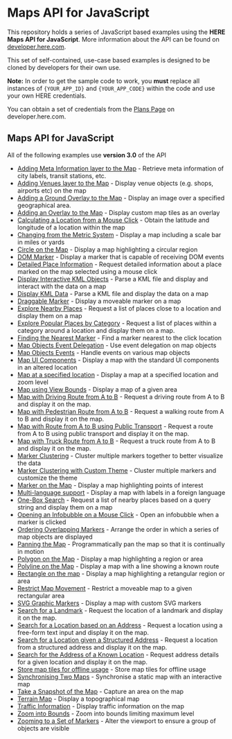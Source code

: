 # Maps API for JavaScript

This repository holds a series of JavaScript based examples using the **HERE Maps API for JavaScript**. More information about the API can be found on [developer.here.com](https://developer.here.com/).

This set of self-contained, use-case based examples is designed to be cloned by developers for their own use.


**Note:** In order to get the sample code to work, you **must** replace all instances of `{YOUR_APP_ID}` and `{YOUR_APP_CODE}` within the code and use your own HERE credentials.

You can obtain a set of credentials from the [Plans Page](https://developer.here.com/plans/api/consumer-mapping) on developer.here.com.

## Maps API for JavaScript

All of the following examples use **version 3.0** of the API

* [Adding Meta Information layer to the Map](../../master/meta-info-layer) - Retrieve meta information of city labels, transit stations, etc.
* [Adding Venues layer to the Map](../../master/venues-layer) - Display venue objects (e.g. shops, airports etc) on the map
* [Adding a Ground Overlay to the Map](../../master/ground-overlay) - Display an image over a specified geographical area.
* [Adding an Overlay to the Map](../../master/custom-tile-overlay) - Display custom map tiles as an overlay
* [Calculating a Location from a Mouse Click](../../master/position-on-mouse-click) - Obtain the latitude and longitude of a location within the map
* [Changing from the Metric System](../../master/map-scale-bar-changing-from-the-metric-system) - Display a map including a scale bar in miles or yards
* [Circle on the Map](../../master/circle-on-the-map) - Display a map highlighting a circular region
* [DOM Marker](../../master/map-with-dom-marker) - Display a marker that is capable of receiving DOM events
* [Detailed Place Information](../../master/get-place-details) - Request detailed information about a place marked on the map selected using a mouse click
* [Display Interactive KML Objects](../../master/map-with-interactive-kml-objects) - Parse a KML file and display and interact with the data on a map
* [Display KML Data](../../master/display-kml-on-map) - Parse a KML file and display the data on a map
* [Draggable Marker](../../master/draggable-marker) - Display a moveable marker on a map
* [Explore Nearby Places](../../master/identify-places-at-location) - Request a list of places close to a location and display them on a map
* [Explore Popular Places by Category](../../master/explore-places) - Request a list of places within a category around a location and display them on a map.
* [Finding the Nearest Marker](../../master/finding-the-nearest-marker) - Find a marker nearest to the click location
* [Map Objects Event Delegation](../../master/map-objects-event-delegation) - Use event delegation on map objects
* [Map Objects Events](../../master/map-object-events-displayed) - Handle events on various map objects
* [Map UI Components](../../master/moved-map-components) - Display a map with the standard UI components in an altered location
* [Map at a specified location](../../master/map-at-specified-location) - Display a map at a specified location and zoom level
* [Map using View Bounds](../../master/map-using-view-bounds) - Display a map of a given area
* [Map with Driving Route from A to B](../../master/map-with-route-from-a-to-b) - Request a driving route from A to B and display it on the map.
* [Map with Pedestrian Route from A to B](../../master/map-with-pedestrian-route-from-a-to-b) - Request a walking route from A to B and display it on the map.
* [Map with Route from A to B using Public Transport](../../master/map-with-route-from-a-to-b-using-public-transport) - Request a route from A to B using public transport and display it on the map.
* [Map with Truck Route from A to B](../../master/map-with-truck-route-from-a-to-b) - Request a truck route from A to B and display it on the map.
* [Marker Clustering](../../master/marker-clustering) - Cluster multiple markers together to better visualize the data
* [Marker Clustering with Custom Theme](../../master/custom-cluster-theme) - Cluster multiple markers and customize the theme
* [Marker on the Map](../../master/markers-on-the-map) - Display a map highlighting points of interest
* [Multi-language support](../../master/map-multi-language-support) - Display a map with labels in a foreign language
* [One-Box Search](../../master/search-for-places) - Request a list of nearby places based on a query string and display them on a map
* [Opening an Infobubble on a Mouse Click](../../master/open-infobubble) - Open an infobubble when a marker is clicked
* [Ordering Overlapping Markers](../../master/ordering-overlapping-markers) - Arrange the order in which a series of map objects are displayed
* [Panning the Map](../../master/panning-the-map) - Programmatically pan the map so that it is continually in motion
* [Polygon on the Map](../../master/polygon-on-the-map) - Display a map highlighting a region or area
* [Polyline on the Map](../../master/polyline-on-the-map) - Display a map with a line showing a known route
* [Rectangle on the map](../../master/rectangle-on-the-map) - Display a map highlighting a retangular region or area
* [Restrict Map Movement](../../master/restrict-map) - Restrict a moveable map to a given rectangular area
* [SVG Graphic Markers](../../master/map-with-svg-graphic-markers) - Display a map with custom SVG markers
* [Search for a Landmark](../../master/search-for-landmark) - Request the location of a landmark and display it on the map.
* [Search for a Location based on an Address](../../master/geocode-a-location-from-address) - Request a location using a free-form text input and display it on the map.
* [Search for a Location given a Structured Address](../../master/geocode-a-location-from-structured-address) - Request a location from a structured address and display it on the map.
* [Search for the Address of a Known Location](../../master/reverse-geocode-an-address-from-location) - Request address details for a given location and display it on the map.
* [Store map tiles for offline usage](../../master/offline-map) - Store map tiles for offline usage
* [Synchronising Two Maps](../../master/synchronising-two-maps) - Synchronise a static map with an interactive map
* [Take a Snapshot of the Map](../../master/capture-map-area) - Capture an area on the map
* [Terrain Map](../../master/terrain-map) - Display a topographical map
* [Traffic Information](../../master/showing-traffic-information) - Display traffic information on the map
* [Zoom into Bounds](../../master/custom-zooming-into-bounds) - Zoom into bounds limiting maximum level
* [Zooming to a Set of Markers](../../master/zoom-to-set-of-markers) - Alter the viewport  to ensure a group of objects are visible
